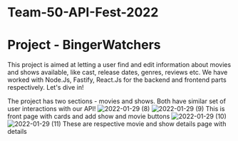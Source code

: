 # Team-50-API-Fest-2022
# Project - BingerWatchers
This project is aimed at letting a user find and edit information about movies and shows available, like cast, release dates, genres, reviews etc. We have worked with Node.Js, Fastify, React.Js for the backend and frontend parts respectively. Let's dive in!

The project has two sections - movies and shows. Both have similar set of user interactions with our API!
![2022-01-29 (8)](https://user-images.githubusercontent.com/57345247/151658684-8fc68558-9ec9-4622-a31b-5b161d215ebf.png)
![2022-01-29 (9)](https://user-images.githubusercontent.com/57345247/151658682-7368dedc-2a13-46e7-86eb-58ac4a52bb5c.png)
This is front page with cards and add show and movie buttons
![2022-01-29 (10)](https://user-images.githubusercontent.com/57345247/151658680-78cab6a4-b3a5-4b9c-a813-b58d3a1e6fda.png)
![2022-01-29 (11)](https://user-images.githubusercontent.com/57345247/151658677-5fcaee34-c478-4d10-bec7-88eae86cff8e.png)
These are respective movie and show details page with details



